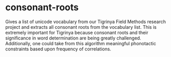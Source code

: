 # consonant-roots
Gives a list of unicode vocabulary from our Tigrinya Field Methods research project and extracts all consonant roots from the vocabulary list. This is extremely important for Tigrinya because consonant roots and their significance in word determination are being greatly challenged. Additionally, one could take from this algorithm meaningful phonotactic constraints based upon frequency of correlations.

